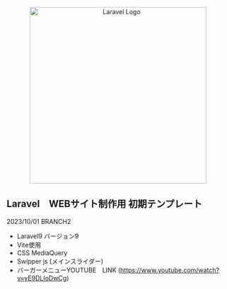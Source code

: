 <p align="center"><a href="https://laravel.com" target="_blank"><img src="https://raw.githubusercontent.com/laravel/art/master/logo-lockup/5%20SVG/2%20CMYK/1%20Full%20Color/laravel-logolockup-cmyk-red.svg" width="400" alt="Laravel Logo"></a></p>


## Laravel　WEBサイト制作用 初期テンプレート

2023/10/01 BRANCH2

- Laravel9 バージョン9 
- Vite使用 
- CSS MediaQuery 
- Swipper js (メインスライダー) 
- バーガーメニューYOUTUBE　LINK (https://www.youtube.com/watch?v=yE9DLIoDwCg)




